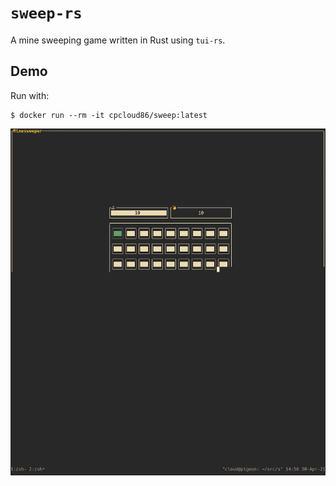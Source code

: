 # `sweep-rs`

A mine sweeping game written in Rust using `tui-rs`.

## Demo

Run with:

```
$ docker run --rm -it cpcloud86/sweep:latest
```

![demo](./demo.gif)
